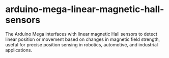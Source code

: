 # arduino-mega-linear-magnetic-hall-sensors
The Arduino Mega interfaces with linear magnetic Hall sensors to detect linear position or movement based on changes in magnetic field strength, useful for precise position sensing in robotics, automotive, and industrial applications.
